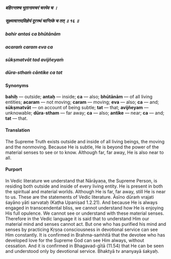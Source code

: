 ##### बहिरन्तश्च भूतानामचरं चरमेव च ।
##### सूक्ष्मत्वात्तदविज्ञेयं दूरस्थं चान्तिके च तत् ॥ १६ ॥

##### bahir antaś ca bhūtānām
##### acaraṁ caram eva ca
##### sūkṣmatvāt tad avijñeyaṁ
##### dūra-sthaṁ cāntike ca tat

#### Synonyms

**bahiḥ** — outside; **antaḥ** — inside; **ca** — also; **bhūtānām** — of all living entities; **acaram** — not moving; **caram** — moving; **eva** — also; **ca** — and; **sūkṣmatvāt** — on account of being subtle; **tat** — that; **avijñeyam** — unknowable; **dūra**-**stham** — far away; **ca** — also; **antike** — near; **ca** — and; **tat** — that.

#### Translation

The Supreme Truth exists outside and inside of all living beings, the moving and the nonmoving. Because He is subtle, He is beyond the power of the material senses to see or to know. Although far, far away, He is also near to all.

#### Purport

In Vedic literature we understand that Nārāyaṇa, the Supreme Person, is residing both outside and inside of every living entity. He is present in both the spiritual and material worlds. Although He is far, far away, still He is near to us. These are the statements of Vedic literature. Āsīno dūraṁ vrajati śayāno yāti sarvataḥ (Kaṭha Upaniṣad 1.2.21). And because He is always engaged in transcendental bliss, we cannot understand how He is enjoying His full opulence. We cannot see or understand with these material senses. Therefore in the Vedic language it is said that to understand Him our material mind and senses cannot act. But one who has purified his mind and senses by practicing Kṛṣṇa consciousness in devotional service can see Him constantly. It is confirmed in Brahma-saṁhitā that the devotee who has developed love for the Supreme God can see Him always, without cessation. And it is confirmed in Bhagavad-gītā (11.54) that He can be seen and understood only by devotional service. Bhaktyā tv ananyayā śakyaḥ.